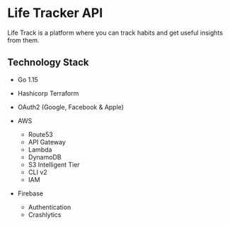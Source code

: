 # Life Tracker API
Life Track is a platform where you can track habits and get useful insights from them.

## Technology Stack
- Go 1.15
- Hashicorp Terraform
- OAuth2 (Google, Facebook & Apple)
- AWS
  - Route53
  - API Gateway
  - Lambda
  - DynamoDB
  - S3 Intelligent Tier
  - CLI v2
  - IAM

- Firebase
  - Authentication
  - Crashlytics
